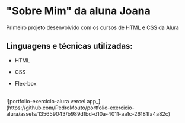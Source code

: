 # "Sobre Mim" da aluna Joana
Primeiro projeto desenvolvido com os cursos de HTML e CSS da Alura

## Linguagens e técnicas utilizadas:

* HTML

* CSS

* Flex-box

<br>
![portfolio-exercicio-alura vercel app_](https://github.com/PedroMouto/portfolio-exercicio-alura/assets/135659043/b989dfbd-d10a-4011-aa1c-26181fa4a82c)
